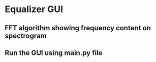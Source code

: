 # Equalizer GUI 

## FFT algorithm showing frequency content on spectrogram
## Run the GUI using main.py file

